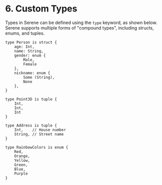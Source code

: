 # 6. Custom Types

Types in Serene can be defined using the `type` keyword, as shown below. Serene supports multiple forms of "compound types", including structs, enums, and tuples.

```
type Person is struct {
    age: Int,
    name: String,
    gender: enum {
        Male,
        Female
    },
    nickname: enum {
        Some (String),
        None
    },
}

type Point3D is tuple {
    Int,
    Int,
    Int
}

type Address is tuple {
    Int,    // House number
    String, // Street name
}

type RainbowColors is enum {
    Red,
    Orange,
    Yellow,
    Green,
    Blue,
    Purple
}
```

